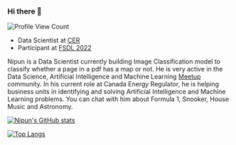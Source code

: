 ### Hi there 👋

![Profile View Count](https://komarev.com/ghpvc/?username=nipun-goyal&color=green)

-  Data Scientist at [CER](https://www.cer-rec.gc.ca/en/)
-  Participant at [FSDL 2022](https://fullstackdeeplearning.com/)

Nipun is a Data Scientist currently building Image Classification model to classify whether a page in a pdf has a map or not. He is very active in the Data Science, Artificial Intelligence and Machine Learning [Meetup](https://www.meetup.com/members/234787111/) community. In his current role at Canada Energy Regulator, he is helping business units in identifying and solving Artificial Intelligence and Machine Learning problems. You can chat with him about Formula 1, Snooker, House Music and Astronomy.

[![Nipun's GitHub stats](https://github-readme-stats.vercel.app/api?username=nipun-goyal&show_icons=true&count_private=true&theme=merko&show_icons=true)](https://github.com/nipun-goyal)

[![Top Langs](https://github-readme-stats.vercel.app/api/top-langs/?username=nipun-goyal&theme=merko)](https://github.com/nipun-goyal)

<!--
**nipun-goyal/nipun-goyal** is a ✨ _special_ ✨ repository because its `README.md` (this file) appears on your GitHub profile.

Here are some ideas to get you started:

- 🔭 I’m currently working on ...
- 🌱 I’m currently learning ...
- 👯 I’m looking to collaborate on ...
- 🤔 I’m looking for help with ...
- 💬 Ask me about ...
- 📫 How to reach me: ...
- 😄 Pronouns: ...
- ⚡ Fun fact: ...
-->
